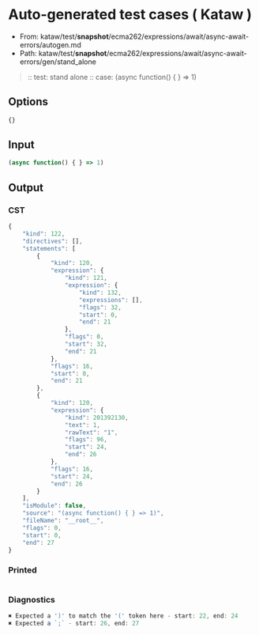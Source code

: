 # Auto-generated test cases ( Kataw )
- From: kataw/test/__snapshot__/ecma262/expressions/await/async-await-errors/autogen.md
- Path: kataw/test/__snapshot__/ecma262/expressions/await/async-await-errors/gen/stand_alone
> :: test: stand alone
> :: case: (async function() { } => 1)
## Options

`````js
{}
`````
## Input

`````js
(async function() { } => 1)
`````
## Output

### CST

```javascript
{
    "kind": 122,
    "directives": [],
    "statements": [
        {
            "kind": 120,
            "expression": {
                "kind": 121,
                "expression": {
                    "kind": 132,
                    "expressions": [],
                    "flags": 32,
                    "start": 0,
                    "end": 21
                },
                "flags": 0,
                "start": 32,
                "end": 21
            },
            "flags": 16,
            "start": 0,
            "end": 21
        },
        {
            "kind": 120,
            "expression": {
                "kind": 201392130,
                "text": 1,
                "rawText": "1",
                "flags": 96,
                "start": 24,
                "end": 26
            },
            "flags": 16,
            "start": 24,
            "end": 26
        }
    ],
    "isModule": false,
    "source": "(async function() { } => 1)",
    "fileName": "__root__",
    "flags": 0,
    "start": 0,
    "end": 27
}
```

### Printed

```javascript

```

### Diagnostics

```javascript
✖ Expected a ')' to match the '(' token here - start: 22, end: 24
✖ Expected a `;` - start: 26, end: 27

```

